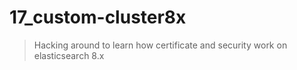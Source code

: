 # 17_custom-cluster8x
> Hacking around to learn how certificate and security work
> on elasticsearch 8.x